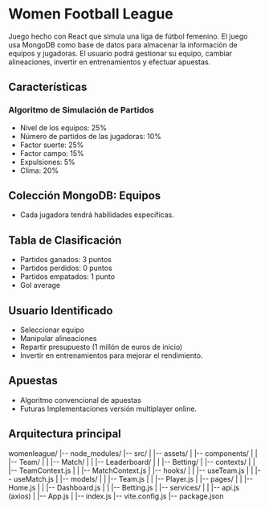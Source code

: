# Women Football League


Juego hecho con React que simula una liga de fútbol femenino. El juego usa MongoDB como base de datos para almacenar la información de equipos y jugadoras. El usuario podrá gestionar su equipo, cambiar alineaciones, invertir en entrenamientos y efectuar apuestas.

## Características
### Algoritmo de Simulación de Partidos

- Nivel de los equipos: 25%
- Número de partidos de las jugadoras: 10%
- Factor suerte: 25%
- Factor campo: 15%
- Expulsiones: 5%
- Clima: 20%


## Colección MongoDB: Equipos

- Cada jugadora tendrá habilidades específicas.


## Tabla de Clasificación

- Partidos ganados: 3 puntos
- Partidos perdidos: 0 puntos
- Partidos empatados: 1 punto
- Gol average

## Usuario Identificado

- Seleccionar equipo
- Manipular alineaciones
- Repartir presupuesto (1 millón de euros de inicio)
- Invertir en entrenamientos para mejorar el rendimiento.

## Apuestas

- Algoritmo convencional de apuestas
- Futuras Implementaciones versión multiplayer online.

## Arquitectura principal

womenleague/
|-- node_modules/
|-- src/
|   |-- assets/
|   |-- components/
|   |   |-- Team/
|   |   |-- Match/
|   |   |-- Leaderboard/
|   |   |-- Betting/
|   |-- contexts/
|   |   |-- TeamContext.js
|   |   |-- MatchContext.js
|   |-- hooks/
|   |   |-- useTeam.js
|   |   |-- useMatch.js
|   |-- models/
|   |   |-- Team.js
|   |   |-- Player.js
|   |-- pages/
|   |   |-- Home.js
|   |   |-- Dashboard.js
|   |   |-- Betting.js
|   |-- services/
|   |   |-- api.js (axios)
|   |-- App.js
|   |-- index.js
|-- vite.config.js
|-- package.json
